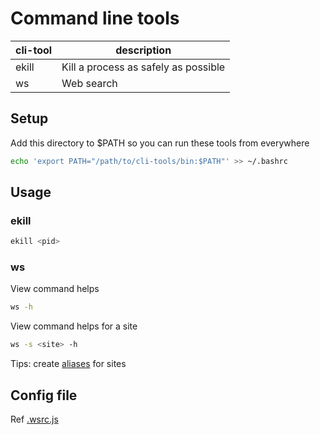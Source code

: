 # Command line tools

| cli-tool   | description                          |
| ---------- | ------------------------------------ |
| ekill      | Kill a process as safely as possible |
| ws | Web search

## Setup

Add this directory to \$PATH so you can run these tools from everywhere

```sh
echo 'export PATH="/path/to/cli-tools/bin:$PATH"' >> ~/.bashrc
```

## Usage
### ekill

```sh
ekill <pid>
```

### ws

View command helps

```sh
ws -h
```

View command helps for a site

```sh
ws -s <site> -h
```

Tips: create [aliases](./alias.sh) for sites

## Config file

Ref [.wsrc.js](./.wsrc.js)
